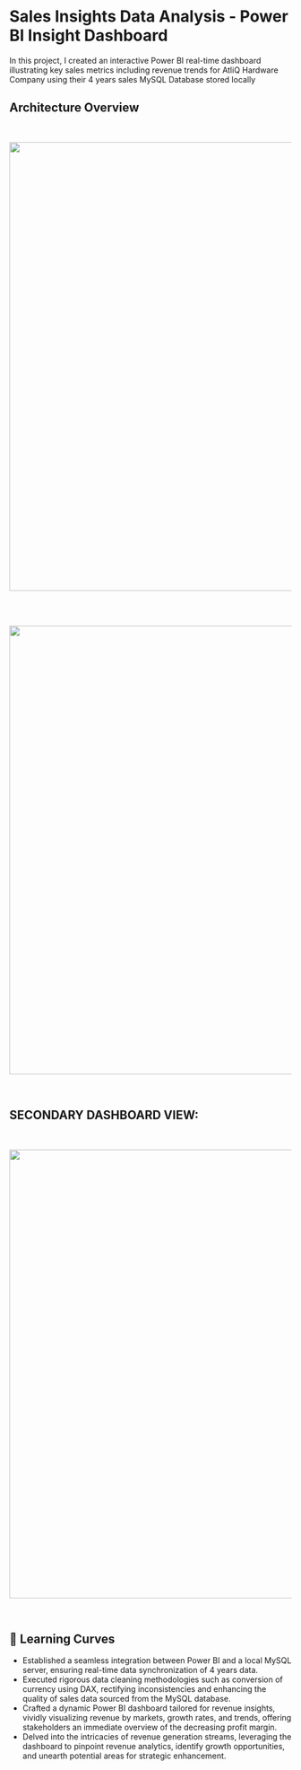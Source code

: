 # Sales Insights Data Analysis - Power BI Insight Dashboard

In this project, I created an interactive Power BI real-time dashboard illustrating key sales metrics including revenue trends for AtliQ Hardware Company using their 4 years sales MySQL Database stored locally

## Architecture Overview

<br/>
<p align="center">
  <img src="https://res.cloudinary.com/dosoz454f/image/upload/v1696317047/Data_Scientist_Portfolio_1_l0bqzn.png" width="800"/>
</p>
<br/>

<br/>
<p align="center">
  <img src="https://res.cloudinary.com/dosoz454f/image/upload/v1696317707/Data_Scientist_Portfolio_1_edited_mp5gih.png" width="800"/>
</p>
<br/>

## SECONDARY DASHBOARD VIEW:

<br/>
<p align="center">
  <img src="https://res.cloudinary.com/dosoz454f/image/upload/v1696317796/Data_Scientist_Portfolio_1_basic_ephnjt.png" width="800"/>
</p>
<br/>

## :page_with_curl: Learning Curves
- Established a seamless integration between Power BI and a local MySQL server, ensuring real-time data synchronization of 4 years data.
- Executed rigorous data cleaning methodologies such as conversion of currency using DAX, rectifying inconsistencies and enhancing the quality of sales data sourced from the MySQL database.
- Crafted a dynamic Power BI dashboard tailored for revenue insights, vividly visualizing revenue by markets, growth rates, and trends, offering stakeholders an immediate overview of the decreasing profit margin.
- Delved into the intricacies of revenue generation streams, leveraging the dashboard to pinpoint revenue analytics, identify growth opportunities, and unearth potential areas for strategic enhancement.
